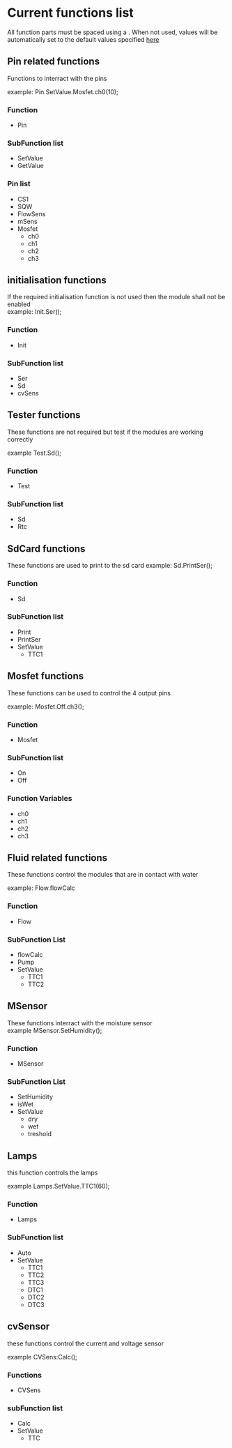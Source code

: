 # Current functions list
All function parts must be spaced using a .
When not used, values will be automatically set to the default values specified [here](/docs/readme.md)  
## Pin related functions  
Functions to interract with the pins

example: Pin.SetValue.Mosfet.ch0(10);
### Function
- Pin
### SubFunction list
- SetValue
- GetValue
### Pin list
- CS1
- SQW
- FlowSens
- mSens
- Mosfet
  - ch0
  - ch1
  - ch2
  - ch3
 
## initialisation functions
If the required initialisation function is not used then the module shall not be enabled  
example: Init.Ser();
### Function
- Init
### SubFunction list
- Ser
- Sd
- cvSens

## Tester functions
These functions are not required but test if the modules are working correctly  

example Test.Sd();
### Function
- Test
### SubFunction list
- Sd
- Rtc

## SdCard functions
These functions are used to print to the sd card
example: Sd.PrintSer();
### Function
- Sd
### SubFunction list
- Print
- PrintSer
- SetValue
  - TTC1

## Mosfet functions
These functions can be used to control the 4 output pins  

example: Mosfet.Off.ch3();
### Function
- Mosfet
### SubFunction list
- On
- Off
### Function Variables
- ch0
- ch1
- ch2
- ch3

## Fluid related functions
These functions control the modules that are in contact with water  

example: Flow.flowCalc
### Function
- Flow
### SubFunction List
- flowCalc
- Pump
- SetValue
  - TTC1
  - TTC2

## MSensor
These functions interract with the moisture sensor  
example MSensor.SetHumidity();
### Function
- MSensor
### SubFunction List
- SetHumidity
- isWet
- SetValue
  - dry
  - wet
  - treshold
 
## Lamps
this function controls the lamps  

example Lamps.SetValue.TTC1(60);
### Function
- Lamps
### SubFunction list
- Auto
- SetValue
  - TTC1
  - TTC2
  - TTC3
  - DTC1
  - DTC2
  - DTC3
## cvSensor
these functions control the current and voltage sensor  

example CVSens:Calc();
### Functions
- CVSens
### subFunction list
- Calc
- SetValue
  - TTC

